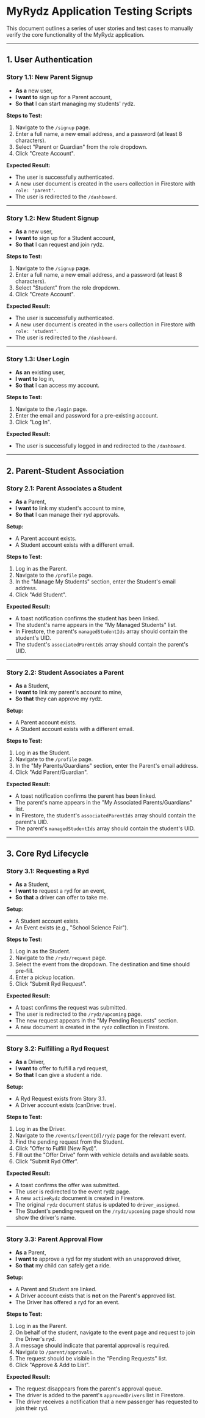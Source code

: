 # MyRydz Application Testing Scripts

This document outlines a series of user stories and test cases to manually verify the core functionality of the MyRydz application.

---

## 1. User Authentication

### Story 1.1: New Parent Signup
- **As a** new user,
- **I want to** sign up for a Parent account,
- **So that** I can start managing my students' rydz.

**Steps to Test:**
1. Navigate to the `/signup` page.
2. Enter a full name, a new email address, and a password (at least 8 characters).
3. Select "Parent or Guardian" from the role dropdown.
4. Click "Create Account".

**Expected Result:**
- The user is successfully authenticated.
- A new user document is created in the `users` collection in Firestore with `role: 'parent'`.
- The user is redirected to the `/dashboard`.

---

### Story 1.2: New Student Signup
- **As a** new user,
- **I want to** sign up for a Student account,
- **So that** I can request and join rydz.

**Steps to Test:**
1. Navigate to the `/signup` page.
2. Enter a full name, a new email address, and a password (at least 8 characters).
3. Select "Student" from the role dropdown.
4. Click "Create Account".

**Expected Result:**
- The user is successfully authenticated.
- A new user document is created in the `users` collection in Firestore with `role: 'student'`.
- The user is redirected to the `/dashboard`.

---

### Story 1.3: User Login
- **As an** existing user,
- **I want to** log in,
- **So that** I can access my account.

**Steps to Test:**
1. Navigate to the `/login` page.
2. Enter the email and password for a pre-existing account.
3. Click "Log In".

**Expected Result:**
- The user is successfully logged in and redirected to the `/dashboard`.

---

## 2. Parent-Student Association

### Story 2.1: Parent Associates a Student
- **As a** Parent,
- **I want to** link my student's account to mine,
- **So that** I can manage their ryd approvals.

**Setup:**
- A Parent account exists.
- A Student account exists with a different email.

**Steps to Test:**
1. Log in as the Parent.
2. Navigate to the `/profile` page.
3. In the "Manage My Students" section, enter the Student's email address.
4. Click "Add Student".

**Expected Result:**
- A toast notification confirms the student has been linked.
- The student's name appears in the "My Managed Students" list.
- In Firestore, the parent's `managedStudentIds` array should contain the student's UID.
- The student's `associatedParentIds` array should contain the parent's UID.

---

### Story 2.2: Student Associates a Parent
- **As a** Student,
- **I want to** link my parent's account to mine,
- **So that** they can approve my rydz.

**Setup:**
- A Parent account exists.
- A Student account exists with a different email.

**Steps to Test:**
1. Log in as the Student.
2. Navigate to the `/profile` page.
3. In the "My Parents/Guardians" section, enter the Parent's email address.
4. Click "Add Parent/Guardian".

**Expected Result:**
- A toast notification confirms the parent has been linked.
- The parent's name appears in the "My Associated Parents/Guardians" list.
- In Firestore, the student's `associatedParentIds` array should contain the parent's UID.
- The parent's `managedStudentIds` array should contain the student's UID.

---

## 3. Core Ryd Lifecycle

### Story 3.1: Requesting a Ryd
- **As a** Student,
- **I want to** request a ryd for an event,
- **So that** a driver can offer to take me.

**Setup:**
- A Student account exists.
- An Event exists (e.g., "School Science Fair").

**Steps to Test:**
1. Log in as the Student.
2. Navigate to the `/rydz/request` page.
3. Select the event from the dropdown. The destination and time should pre-fill.
4. Enter a pickup location.
5. Click "Submit Ryd Request".

**Expected Result:**
- A toast confirms the request was submitted.
- The user is redirected to the `/rydz/upcoming` page.
- The new request appears in the "My Pending Requests" section.
- A new document is created in the `rydz` collection in Firestore.

---

### Story 3.2: Fulfilling a Ryd Request
- **As a** Driver,
- **I want to** offer to fulfill a ryd request,
- **So that** I can give a student a ride.

**Setup:**
- A Ryd Request exists from Story 3.1.
- A Driver account exists (canDrive: true).

**Steps to Test:**
1. Log in as the Driver.
2. Navigate to the `/events/[eventId]/rydz` page for the relevant event.
3. Find the pending request from the Student.
4. Click "Offer to Fulfill (New Ryd)".
5. Fill out the "Offer Drive" form with vehicle details and available seats.
6. Click "Submit Ryd Offer".

**Expected Result:**
- A toast confirms the offer was submitted.
- The user is redirected to the event rydz page.
- A new `activeRydz` document is created in Firestore.
- The original `rydz` document status is updated to `driver_assigned`.
- The Student's pending request on the `/rydz/upcoming` page should now show the driver's name.

---

### Story 3.3: Parent Approval Flow
- **As a** Parent,
- **I want to** approve a ryd for my student with an unapproved driver,
- **So that** my child can safely get a ride.

**Setup:**
- A Parent and Student are linked.
- A Driver account exists that is **not** on the Parent's approved list.
- The Driver has offered a ryd for an event.

**Steps to Test:**
1. Log in as the Parent.
2. On behalf of the student, navigate to the event page and request to join the Driver's ryd.
3. A message should indicate that parental approval is required.
4. Navigate to `/parent/approvals`.
5. The request should be visible in the "Pending Requests" list.
6. Click "Approve & Add to List".

**Expected Result:**
- The request disappears from the parent's approval queue.
- The driver is added to the parent's `approvedDrivers` list in Firestore.
- The driver receives a notification that a new passenger has requested to join their ryd.

